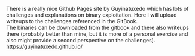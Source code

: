 There is a really nice Github Pages site by Guyinatuxedo which has lots of challenges and explanations on binary exploitation. Here I will upload writeups to the challenges referenced in the GitBook.  
The binaries can be downloaded from the gitbook and there also writeups there (probably better than mine, but it is more of a personal exercise and also might provide a second perspective on the challenges).  
https://guyinatuxedo.github.io/  
